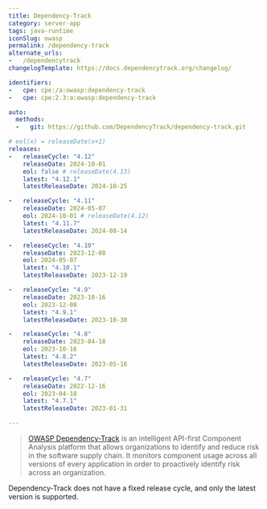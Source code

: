 ```yaml
---
title: Dependency-Track
category: server-app
tags: java-runtime
iconSlug: owasp
permalink: /dependency-track
alternate_urls:
-   /dependencytrack
changelogTemplate: https://docs.dependencytrack.org/changelog/

identifiers:
-   cpe: cpe:/a:owasp:dependency-track
-   cpe: cpe:2.3:a:owasp:dependency-track

auto:
  methods:
  -   git: https://github.com/DependencyTrack/dependency-track.git

# eol(x) = releaseDate(x+1)
releases:
-   releaseCycle: "4.12"
    releaseDate: 2024-10-01
    eol: false # releaseDate(4.13)
    latest: "4.12.1"
    latestReleaseDate: 2024-10-25

-   releaseCycle: "4.11"
    releaseDate: 2024-05-07
    eol: 2024-10-01 # releaseDate(4.12)
    latest: "4.11.7"
    latestReleaseDate: 2024-08-14

-   releaseCycle: "4.10"
    releaseDate: 2023-12-08
    eol: 2024-05-07
    latest: "4.10.1"
    latestReleaseDate: 2023-12-19

-   releaseCycle: "4.9"
    releaseDate: 2023-10-16
    eol: 2023-12-08
    latest: "4.9.1"
    latestReleaseDate: 2023-10-30

-   releaseCycle: "4.8"
    releaseDate: 2023-04-18
    eol: 2023-10-16
    latest: "4.8.2"
    latestReleaseDate: 2023-05-16

-   releaseCycle: "4.7"
    releaseDate: 2022-12-16
    eol: 2023-04-18
    latest: "4.7.1"
    latestReleaseDate: 2023-01-31

---
```


> [OWASP Dependency-Track](https://dependencytrack.org/) is an intelligent API-first Component
> Analysis platform that allows organizations to identify and reduce risk in the software supply
> chain. It monitors component usage across all versions of every application in order to
> proactively identify risk across an organization.

Dependency-Track does not have a fixed release cycle, and only the latest version is supported.
